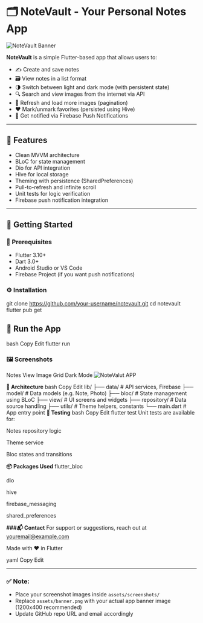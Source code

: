 # 🗂️ NoteVault - Your Personal Notes App

![NoteVault Banner](assets/banner.png)

**NoteVault** is a simple Flutter-based app that allows users to:
- ✍️ Create and save notes
- 🗃️ View notes in a list format
- 🌗 Switch between light and dark mode (with persistent state)
- 🔍 Search and view images from the internet via API
- 🔄 Refresh and load more images (pagination)
- ❤️ Mark/unmark favorites (persisted using Hive)
- 📲 Get notified via Firebase Push Notifications

---

## 🚀 Features

- Clean MVVM architecture
- BLoC for state management
- Dio for API integration
- Hive for local storage
- Theming with persistence (SharedPreferences)
- Pull-to-refresh and infinite scroll
- Unit tests for logic verification
- Firebase push notification integration

---

## 🏁 Getting Started

### 🔧 Prerequisites
- Flutter 3.10+
- Dart 3.0+
- Android Studio or VS Code
- Firebase Project (if you want push notifications)

### ⚙️ Installation

git clone https://github.com/your-username/notevault.git
cd notevault
flutter pub get


## 🐝 Run the App
bash
Copy
Edit
flutter run

### 🖼️ Screenshots
Notes View	Image Grid	Dark Mode
![NoteValut APP](https://github.com/user-attachments/assets/d797f02b-de30-4849-9dde-17e4d6f6974c)

**📁 Architecture**
bash
Copy
Edit
lib/
├── data/              # API services, Firebase
├── model/             # Data models (e.g. Note, Photo)
├── bloc/              # State management using BLoC
├── view/              # UI screens and widgets
├── repository/        # Data source handling
├── utils/             # Theme helpers, constants
└── main.dart          # App entry point
**🧪 Testing**
bash
Copy
Edit
flutter test
Unit tests are available for:

Notes repository logic

Theme service

Bloc states and transitions

**📦 Packages Used**
flutter_bloc

dio

hive

firebase_messaging

shared_preferences

**###📬 Contact**
For support or suggestions, reach out at youremail@example.com

Made with ❤️ in Flutter

yaml
Copy
Edit

---

### ✅ Note:
- Place your screenshot images inside `assets/screenshots/`
- Replace `assets/banner.png` with your actual app banner image (1200x400 recommended)
- Update GitHub repo URL and email accordingly
